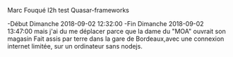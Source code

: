 Marc Fouqué
I2h test Quasar-frameworks

-Début Dimanche 2018-09-02 12:32:00
-Fin Dimanche 2018-09-02 13:47:00	mais j'ai du me déplacer parce que la dame du "MOA" ouvrait son magasin
Fait assis par terre dans la gare de Bordeaux,avec une connexion internet limitée,
sur un ordinateur sans nodejs.